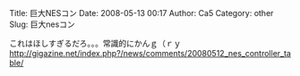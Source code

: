 Title: 巨大NESコン
Date: 2008-05-13 00:17
Author: Ca5
Category: other
Slug: 巨大nesコン

これはほしすぎるだろ。。。常識的にかんｇ（ｒｙ  
<http://gigazine.net/index.php?/news/comments/20080512_nes_controller_table/>
